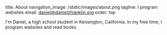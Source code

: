 title: About
navigation_image: /static/images/about.png
tagline: I program websites
email: daniel@danielzfranklin.org
order: top

I'm Daniel, a high school student in Kensington, California. In my free time, I
program websites and read books.
